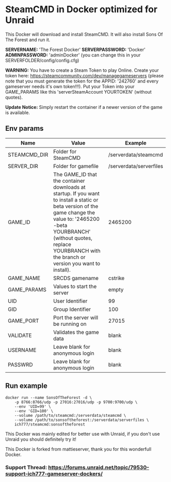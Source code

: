 # SteamCMD in Docker optimized for Unraid
This Docker will download and install SteamCMD. It will also install Sons Of The Forest and run it.

**SERVERNAME:** 'The Forest Docker' **SERVERPASSWORD:** 'Docker' **ADMINPASSWORD:** 'adminDocker' (you can change this in your SERVERFOLDER/config/config.cfg)

**WARNING:** You have to create a Steam Token to play Online.
Create your token here: https://steamcommunity.com/dev/managegameservers (please note that you must generate the token for the APPID: '242760' and every gameserver needs it's own token!!!). Put your Token into your GAME_PARAMS like this 'serverSteamAccount YOURTOKEN' (without quotes).

**Update Notice:** Simply restart the container if a newer version of the game is available.

## Env params
| Name | Value | Example |
| --- | --- | --- |
| STEAMCMD_DIR | Folder for SteamCMD | /serverdata/steamcmd |
| SERVER_DIR | Folder for gamefile | /serverdata/serverfiles |
| GAME_ID | The GAME_ID that the container downloads at startup. If you want to install a static or beta version of the game change the value to: '2465200 -beta YOURBRANCH' (without quotes, replace YOURBRANCH with the branch or version you want to install). | 2465200 |
| GAME_NAME | SRCDS gamename | cstrike |
| GAME_PARAMS | Values to start the server | empty |
| UID | User Identifier | 99 |
| GID | Group Identifier | 100 |
| GAME_PORT | Port the server will be running on | 27015 |
| VALIDATE | Validates the game data | blank |
| USERNAME | Leave blank for anonymous login | blank |
| PASSWRD | Leave blank for anonymous login | blank |

## Run example
```
docker run --name SonsOfTheForest -d \
	-p 8766:8766/udp -p 27016:27016/udp -p 9700:9700/udp \
	--env 'UID=99' \
	--env 'GID=100' \
	--volume /path/to/steamcmd:/serverdata/steamcmd \
	--volume /path/to/sonsoftheforest:/serverdata/serverfiles \
	ich777/steamcmd:sonsoftheforest
```

This Docker was mainly edited for better use with Unraid, if you don't use Unraid you should definitely try it!

This Docker is forked from mattieserver, thank you for this wonderfull Docker.

### Support Thread: https://forums.unraid.net/topic/79530-support-ich777-gameserver-dockers/